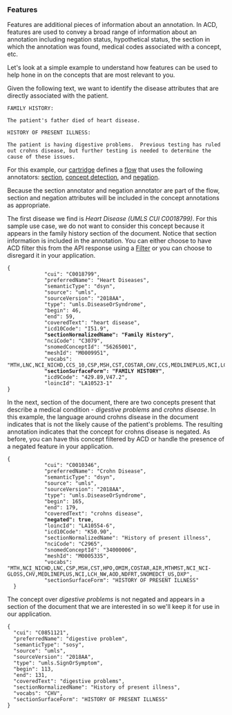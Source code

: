 <h3 id="features">Features</h3>

Features are additional pieces of information about an annotation.  In ACD, features are used to convey a broad range of information about an annotation including negation status, hypothetical status, the section in which the annotation was found, medical codes associated with a concept, etc.

Let's look at a simple example to understand how features can be used to help hone in on the concepts that are most relevant to you.

Given the following text, we want to identify the disease attributes that are directly associated with the patient.

```
FAMILY HISTORY:

The patient's father died of heart disease.

HISTORY OF PRESENT ILLNESS:

The patient is having digestive problems.  Previous testing has ruled out crohns disease, but further testing is needed to determine the cause of these issues.
```

For this example, our [cartridge](wh-acd?topic=cartridges) defines a [flow](wh-acd?topic=flows) that uses the following annotators:
[section](wh-acd?topic=sections), [concept detection](wh-acd?topic=concept_detection), and [negation](wh-acd?topic=negation).

Because the section annotator and negation annotator are part of the flow, section and negation attributes will be included in the concept annotations as appropriate.

The first disease we find is _Heart Disease (UMLS CUI C0018799)_.  For this sample use case, we do not want to consider this concept because it appears in the family history section of the document.  Notice that section information is included in the annotation.  You can either choose to have ACD filter this from the API response using a [Filter](wh-acd?topic=filtering) or you can choose to disregard it in your application.

<pre><code>{
            "cui": "C0018799",
            "preferredName": "Heart Diseases",
            "semanticType": "dsyn",
            "source": "umls",
            "sourceVersion": "2018AA",
            "type": "umls.DiseaseOrSyndrome",
            "begin": 46,
            "end": 59,
            "coveredText": "heart disease",
            "icd10Code": "I51.9",
            <b>"sectionNormalizedName": "Family History"</b>,
            "nciCode": "C3079",
            "snomedConceptId": "56265001",
            "meshId": "M0009951",
            "vocabs": "MTH,LNC,NCI_NICHD,CCS_10,CSP,MSH,CST,COSTAR,CHV,CCS,MEDLINEPLUS,NCI,LCH_NW,AOD,NDFRT,SNOMEDCT_US",
            <b>"sectionSurfaceForm": "FAMILY HISTORY"</b>,
            "icd9Code": "429.89,V47.2",
            "loincId": "LA10523-1"
}</pre></code>  

In the next, section of the document, there are two concepts present that describe a medical condition - _digestive problems_ and _crohns disease_.  In this example, the language around crohns disease in the document indicates that is not the likely cause of the patient's problems.  The resulting annotation indicates that the concept for crohns disease is negated.  As before, you can have this concept filtered by ACD or handle the presence of a negated feature in your application.

<pre><code>{
            "cui": "C0010346",
            "preferredName": "Crohn Disease",
            "semanticType": "dsyn",
            "source": "umls",
            "sourceVersion": "2018AA",
            "type": "umls.DiseaseOrSyndrome",
            "begin": 165,
            "end": 179,
            "coveredText": "crohns disease",
            <b>"negated": true</b>,
            "loincId": "LA10554-6",
            "icd10Code": "K50.90",
            "sectionNormalizedName": "History of present illness",
            "nciCode": "C2965",
            "snomedConceptId": "34000006",
            "meshId": "M0005335",
            "vocabs": "MTH,NCI_NICHD,LNC,CSP,MSH,CST,HPO,OMIM,COSTAR,AIR,MTHMST,NCI_NCI-GLOSS,CHV,MEDLINEPLUS,NCI,LCH_NW,AOD,NDFRT,SNOMEDCT_US,DXP",
            "sectionSurfaceForm": "HISTORY OF PRESENT ILLNESS"
  }</pre></code>

  The concept over _digestive problems_ is not negated and appears in a section of the document that we are interested in so we'll keep it for use in our application.

  <pre><code>{
  "cui": "C0851121",
  "preferredName": "digestive problem",
  "semanticType": "sosy",
  "source": "umls",
  "sourceVersion": "2018AA",
  "type": "umls.SignOrSymptom",
  "begin": 113,
  "end": 131,
  "coveredText": "digestive problems",
  "sectionNormalizedName": "History of present illness",
  "vocabs": "CHV",
  "sectionSurfaceForm": "HISTORY OF PRESENT ILLNESS"
}</pre></code>
